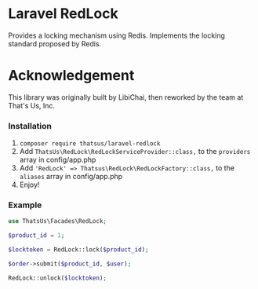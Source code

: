 # Laravel RedLock

Provides a locking mechanism using Redis. Implements the locking standard proposed by Redis.

# Acknowledgement

This library was originally built by LibiChai, then reworked by the team at That's Us, Inc.

### Installation

1. `composer require thatsus/laravel-redlock`
2. Add `ThatsUs\RedLock\RedLockServiceProvider::class,` to the `providers` array in config/app.php
3. Add `'RedLock' => Thatsus\RedLock\RedLockFactory::class,` to the `aliases` array in config/app.php
4. Enjoy!


### Example

 ```php 
 use ThatsUs\Facades\RedLock;

 $product_id = 1;

 $locktoken = RedLock::lock($product_id);

 $order->submit($product_id, $user); 

 RedLock::unlock($locktoken); 
 ```
